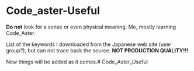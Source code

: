 # Code_aster-Useful


<b>Do not</b> look for a sense or even physical meaning. Me, mostly learning Code_Aster.

List of the keywords I downloaded from the Japanese web site (user group?), but can not trace back the source.
<b> NOT PRODUCTION QUALITY!!!</b>

New things will be added as it comes.# Code_Aster_Useful
